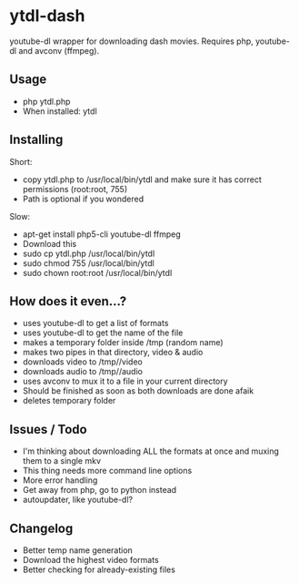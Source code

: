 # ytdl-dash

youtube-dl wrapper for downloading dash movies. Requires php, youtube-dl and avconv (ffmpeg).

## Usage
* php ytdl.php <url>
* When installed: ytdl <url>

## Installing
Short:
* copy ytdl.php to /usr/local/bin/ytdl and make sure it has correct permissions (root:root, 755)
* Path is optional if you wondered

Slow:
* apt-get install php5-cli youtube-dl ffmpeg
* Download this
* sudo cp ytdl.php /usr/local/bin/ytdl
* sudo chmod 755 /usr/local/bin/ytdl
* sudo chown root:root /usr/local/bin/ytdl

## How does it even...?
* uses youtube-dl to get a list of formats
* uses youtube-dl to get the name of the file
* makes a temporary folder inside /tmp (random name)
* makes two pipes in that directory, video & audio
* downloads video to /tmp/<name>/video
* downloads audio to /tmp/<name>/audio
* uses avconv to mux it to a file in your current directory
* Should be finished as soon as both downloads are done afaik
* deletes temporary folder

## Issues / Todo
* I'm thinking about downloading ALL the formats at once and muxing them to a single mkv
* This thing needs more command line options
* More error handling
* Get away from php, go to python instead
* autoupdater, like youtube-dl?

## Changelog
* Better temp name generation
* Download the highest video formats
* Better checking for already-existing files
